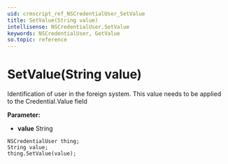 ```yaml
---
uid: crmscript_ref_NSCredentialUser_SetValue
title: SetValue(String value)
intellisense: NSCredentialUser.SetValue
keywords: NSCredentialUser, GetValue
so.topic: reference
---
```


# SetValue(String value)

Identification of user in the foreign system.  This value needs to be applied to the Credential.Value field

**Parameter:** 
 - **value** String

```crmscript
NSCredentialUser thing;
String value;
thing.SetValue(value);
```


